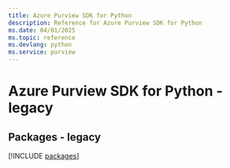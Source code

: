 ```yaml
---
title: Azure Purview SDK for Python
description: Reference for Azure Purview SDK for Python
ms.date: 04/01/2025
ms.topic: reference
ms.devlang: python
ms.service: purview
---
```

# Azure Purview SDK for Python - legacy
## Packages - legacy
[!INCLUDE [packages](purview-index.md)]